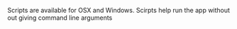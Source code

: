 Scripts are available for OSX and Windows.
Scirpts help run the app without out giving command line arguments
